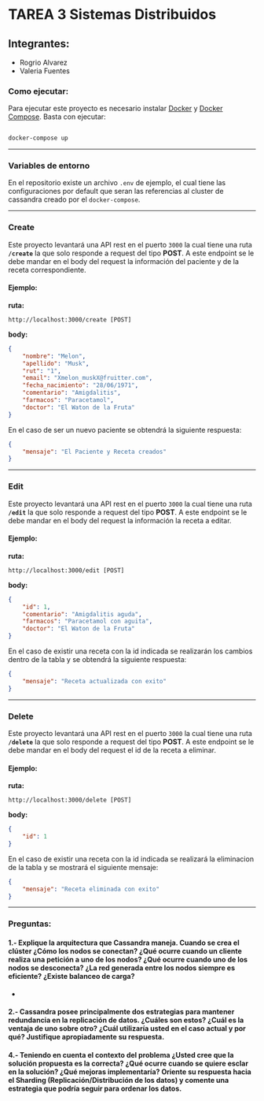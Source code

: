 # TAREA 3 Sistemas Distribuidos
## Integrantes:
- Rogrio Alvarez
- Valeria Fuentes

### Como ejecutar:
Para ejecutar este proyecto es necesario instalar [Docker](https://docs.docker.com/get-docker/) y [Docker Compose](https://docs.docker.com/compose/install/).
Basta con ejecutar:

```sh

docker-compose up

```

---

### Variables de entorno

En el repositorio existe un archivo `.env` de ejemplo, el cual tiene las configuraciones por default que seran las referencias al cluster de cassandra creado por el `docker-compose`.

---
### Create

Este proyecto levantará una API rest en el puerto `3000` la cual tiene una ruta **`/create`** la que solo responde a request del tipo **POST**. A este endpoint se le debe mandar en el body del request la información del paciente y de la receta correspondiente.

#### **Ejemplo:**

**ruta:**

```
http://localhost:3000/create [POST]
```

**body:**

```json
{
    "nombre": "Melon",
    "apellido": "Musk",
    "rut": "1",
    "email": "Xmelon_muskX@fruitter.com",
    "fecha_nacimiento": "28/06/1971",
    "comentario": "Amigdalitis",
    "farmacos": "Paracetamol",
    "doctor": "El Waton de la Fruta"
}
```

En el caso de ser un nuevo paciente se obtendrá la siguiente respuesta:

```json
{
    "mensaje": "El Paciente y Receta creados"
}
```

---

### Edit

Este proyecto levantará una API rest en el puerto `3000` la cual tiene una ruta **`/edit`** la que solo responde a request del tipo **POST**. A este endpoint se le debe mandar en el body del request la información la receta a editar.

#### **Ejemplo:**

**ruta:**

```
http://localhost:3000/edit [POST]
```

**body:**

```json
{
    "id": 1,
    "comentario": "Amigdalitis aguda",
    "farmacos": "Paracetamol con aguita",
    "doctor": "El Waton de la Fruta"
}
```

En el caso de existir una receta con la id indicada se realizarán los cambios dentro de la tabla y se obtendrá la siguiente respuesta:

```json
{
    "mensaje": "Receta actualizada con exito"
}
```

---
### Delete

Este proyecto levantará una API rest en el puerto `3000` la cual tiene una ruta **`/delete`** la que solo responde a request del tipo **POST**. A este endpoint se le debe mandar en el body del request el id de la receta a eliminar.

#### **Ejemplo:**

**ruta:**

```
http://localhost:3000/delete [POST]
```

**body:**

```json
{
    "id": 1
}
```

En el caso de existir una receta con la id indicada se realizará la eliminacion de la tabla y se mostrará el siguiente mensaje:

```json
{
    "mensaje": "Receta eliminada con exito"
}
```

---

### Preguntas:
#### 1.- Explique la arquitectura que Cassandra maneja. Cuando se crea el clúster ¿Cómo los nodos se conectan? ¿Qué ocurre cuando un cliente realiza una petición a uno de los nodos? ¿Qué ocurre cuando uno de los nodos se desconecta? ¿La red generada entre los nodos siempre es eficiente? ¿Existe balanceo de carga?

- 

#### 2.- Cassandra posee principalmente dos estrategias para mantener redundancia en la replicación de datos. ¿Cuáles son estos? ¿Cuál es la ventaja de uno sobre otro? ¿Cuál utilizaría usted en el caso actual y por qué? Justifique apropiadamente su respuesta.

#### 4.- Teniendo en cuenta el contexto del problema ¿Usted cree que la solución propuesta es la correcta? ¿Qué ocurre cuando se quiere esclar en la solución? ¿Qué mejoras implementaría? Oriente su respuesta hacia el Sharding (Replicación/Distribución de los datos) y comente una estrategia que podría seguir para ordenar los datos.

